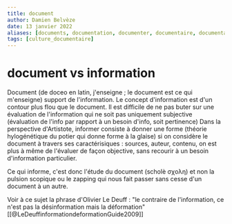 ```yaml
---
title: document
author: Damien Belvèze
date: 13 janvier 2022
aliases: [documents, documentation, documenter, documentaire, documentaires]
tags: [culture_documentaire]
---
```


# document vs information

Document (de doceo en latin, j'enseigne ; le document est ce qui m'enseigne)
support de l'information. 
Le concept d'information est d'un contour plus flou que le document.  Il est difficile de ne pas buter sur une évaluation de l'information qui ne soit pas uniquement subjective (évaluation de l'info par rapport à un besoin d'info, soit pertinence)
Dans la perspective d'Artistote, informer consiste à donner une forme (théorie hylogénétique du potier qui donne forme à la glaise)
si on considère le document à travers ses caractérisiques : sources, auteur, contenu, on est plus à même de l'évaluer de façon objective, sans recourir à un besoin d'information particulier. 

Ce qui informe, c'est donc l'étude du document (scholè σχολη) et non la pulsion scopique ou le zapping qui nous fait passer sans cesse d'un document à un autre. 

Voir à ce sujet la phrase d'Olivier Le Deuff : "le contraire de l'information, ce n'est pas la désinformation mais la déformation"[[@LeDeuffinformationdeformationGuide2009]]

